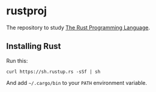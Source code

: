 # rustproj

The repository to study [The Rust Programming Language](https://www.rust-lang.org).

## Installing Rust

Run this:

```
curl https://sh.rustup.rs -sSf | sh
```

And add `~/.cargo/bin` to your `PATH` environment variable.
